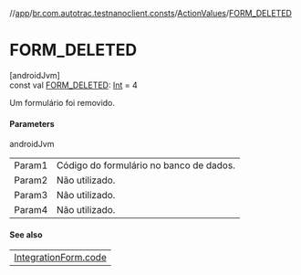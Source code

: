 //[app](../../../index.md)/[br.com.autotrac.testnanoclient.consts](../index.md)/[ActionValues](index.md)/[FORM_DELETED](-f-o-r-m_-d-e-l-e-t-e-d.md)

# FORM_DELETED

[androidJvm]\
const val [FORM_DELETED](-f-o-r-m_-d-e-l-e-t-e-d.md): [Int](https://kotlinlang.org/api/latest/jvm/stdlib/kotlin/-int/index.html) = 4

Um formulário foi removido.

#### Parameters

androidJvm

| | |
|---|---|
| Param1 | Código do formulário no banco de dados. |
| Param2 | Não utilizado. |
| Param3 | Não utilizado. |
| Param4 | Não utilizado. |

#### See also

| |
|---|
| [IntegrationForm.code](../../br.com.autotrac.testnanoclient.models/-integration-form/code.md) |
